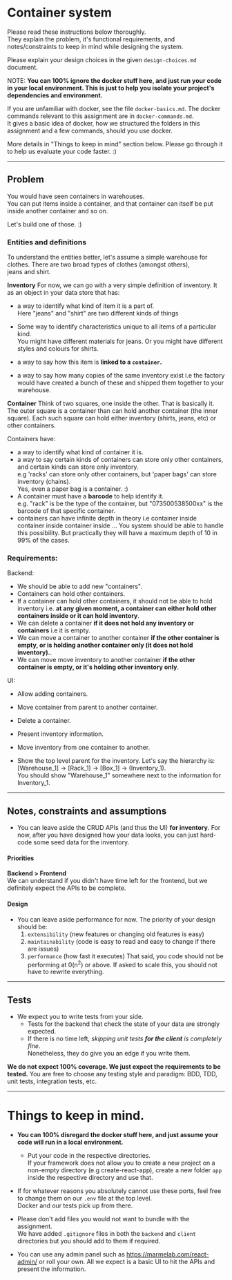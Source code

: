 # Container system

Please read these instructions below thoroughly.  
They explain the problem, it's functional requirements, and notes/constraints to keep in mind while designing the system.

Please explain your design choices in the given `design-choices.md` document.

NOTE: **You can 100% ignore the docker stuff here, and just run your code in your local environment. This is just to help you isolate your project's dependencies and environment.**  

If you are unfamiliar with docker, see the file `docker-basics.md`. The docker commands relevant to this assignment are in `docker-commands.md`.  
It gives a basic idea of docker, how we structured the folders in this assignment and a few commands, should you use docker. 

More details in "Things to keep in mind" section below. Please go through it to help us evaluate your code faster. :)   

---

## Problem
You would have seen containers in warehouses.  
You can put items inside a container, and that container can itself be put inside another container and so on.

Let's build one of those. :)

### Entities and definitions
To understand the entities better, let's assume a simple warehouse for clothes. There are two broad types of clothes (amongst others),  
jeans and shirt.

**Inventory**
For now, we can go with a very simple definition of inventory. It as an object in your data store that has:
  - a way to identify what kind of item it is a part of.  
  Here "jeans" and "shirt" are two different kinds of things
  - Some way to identify characteristics unique to all items of a particular kind.  
  You might have different materials for jeans. Or you might have different styles and colours for shirts.
  
  - a way to say how this item is **linked to a `container`.**
  - a way to say how many copies of the same inventory exist i.e the factory would have created a bunch of these and shipped them together to your warehouse. 

**Container**
Think of two squares, one inside the other. That is basically it. The outer square is a container than can hold another container (the inner square).
Each such square can hold either inventory (shirts, jeans, etc) or other containers.

Containers have:
- a way to identify what kind of container it is.  
- a way to say certain kinds of containers can store only other containers, and certain kinds can store only inventory.  
e.g 'racks' can store only other containers, but 'paper bags' can store inventory (chains).  
Yes, even a paper bag is a container. :)
- A container must have a **barcode** to help identify it.  
e.g. "rack" is be the type of the container, but "073500538500xx" is the barcode of that specific container.
- containers can have infinite depth in theory i.e container inside container inside container inside ...  You system should be able to handle this possibility.
But practically they will have a maximum depth of 10 in 99% of the cases.

### Requirements:
Backend:
- We should be able to add new "containers".  
- Containers can hold other containers.
- If a container can hold other containers, it should not be able to hold inventory i.e. **at any given moment, a container can either hold other containers inside or it can hold inventory**.
- We can delete a container **if it does not hold any inventory or containers** i.e it is empty.
- We can move a container to another container **if the other container is empty, or is holding another container only (it does not hold inventory).**.
- We can move move inventory to another container **if the other container is empty, or it's holding other inventory only**.

UI:
- Allow adding containers.
- Move container from parent to another container.
- Delete a container.

- Present inventory information. 
- Move inventory from one container to another.
- Show the top level parent for the inventory. Let's say the hierarchy is: \[Warehouse_1] -> \[Rack_1] -> \[Box_1] -> (Inventory_1).  
You should show "Warehouse_1" somewhere next to the information for Inventory_1.

---

## Notes, constraints and assumptions
- You can leave aside the CRUD APIs (and thus the UI) **for inventory**. For now, after you have designed how your data looks, you can just hard-code some seed data for the inventory.

#### Priorities
**Backend > Frontend**  
We can understand if you didn't have time left for the frontend, but we definitely expect the APIs to be complete.

#### Design
- You can leave aside performance for now. The priority of your design should be: 
    1. `extensibility` (new features or changing old features is easy)
    2. `maintainability` (code is easy to read and easy to change if there are issues)
    3. `performance` (how fast it executes)
That said, you code should not be performing at 0(n<sup>2</sup>) or above. If asked to scale this, you should not have to rewrite everything.

---

## Tests
- We expect you to write tests from your side.
  - Tests for the backend that check the state of your data are strongly expected.
  - If there is no time left, _skipping unit tests **for the client** is completely fine_.  
  Nonetheless, they do give you an edge if you write them. 

**We do not expect 100% coverage. We just expect the requirements to be tested.**
You are free to choose any testing style and paradigm: BDD, TDD, unit tests, integration tests, etc.

---

# Things to keep in mind.
- **You can 100% disregard the docker stuff here, and just assume your code will run in a local environment.**
    - Put your code in the respective directories.  
    If your framework does not allow you to create a new project on a non-empty directory (e.g create-react-app), create a new folder `app` inside the respective directory and use that. 

- If for whatever reasons you absolutely cannot use these ports, feel free to change them on our `.env` file at the top level.  
Docker and our tests pick up from there.

- Please don't add files you would not want to bundle with the assignment.  
We have added `.gitignore` files in both the `backend` and `client` directories but you should add to them if required.

- You can use any admin panel such as https://marmelab.com/react-admin/ or roll your own. All we expect is a basic UI to hit the APIs and present the information.
